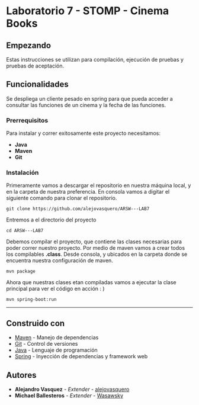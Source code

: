 # Laboratorio 7 - STOMP - Cinema Books

## Empezando

Estas instrucciones se utilizan para compilación, ejecución de pruebas y pruebas de aceptación.

## Funcionalidades

Se despliega un cliente pesado en spring para que pueda acceder a consultar las funciones de un cinema y la fecha de las funciones.

### Prerrequisitos 

Para instalar y correr exitosamente este proyecto necesitamos:
* **Java**
* **Maven**
* **Git**

### Instalación

Primeramente vamos a descargar el repositorio en nuestra máquina local, y en la carpeta de 
nuestra preferencia. En consola vamos a digitar el siguiente comando para clonar el repositorio.

```console
git clone https://github.com/alejovasquero/ARSW---LAB7
```

Entremos a el directorio del proyecto

```console
cd ARSW---LAB7
```

Debemos compilar el proyecto, que contiene las clases necesarias para poder correr nuestro
proyecto. Por medio de maven vamos a crear todos los compilables **.class**. Desde consola, y ubicados en la carpeta donde se encuentra
nuestra configuración de maven.

```console
mvn package
```

Ahora que nuestras clases etan compiladas vamos a ejecutar la clase principal para
ver el código en acción : )

```console
mvn spring-boot:run
```

--------------------

## Construido con

* [Maven](https://maven.apache.org/) - Manejo de dependencias
* [Git](https://git-scm.com/) - Control de versiones
* [Java](https://www.java.com/es/) - Lenguaje de programación
* [Spring](https://spring.io/) - Inyección de dependencias y framework web

## Autores

* **Alejandro Vasquez** - *Extender* - [alejovasquero](https://github.com/alejovasquero)
* **Michael Ballesteros** - *Extender* - [Wasawsky](https://github.com/Wasawsky)
